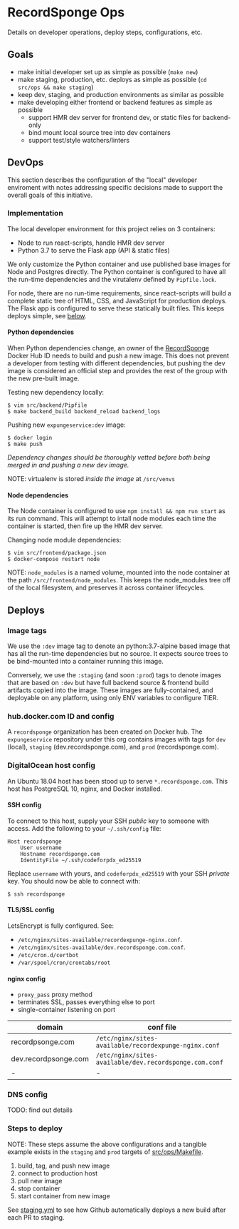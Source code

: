 RecordSponge Ops
================

Details on developer operations, deploy steps, configurations, etc.

## Goals

* make initial developer set up as simple as possible (`make new`)
* make staging, production, etc. deploys as simple as possible (`cd src/ops && make staging`)
* keep dev, staging, and production environments as similar as possible
* make developing either frontend or backend features as simple as possible
    * support HMR dev server for frontend dev, or static files for backend-only
    * bind mount local source tree into dev containers
    * support test/style watchers/linters

## DevOps

This section describes the configuration of the "local" developer enviroment
with notes addressing specific decisions made to support the overall goals of
this initiative.

### Implementation

The local developer environment for this project relies on 3 containers:

* Node to run react-scripts, handle HMR dev server
* Python 3.7 to serve the Flask app (API & static files)

We only customize the Python container and use published base images for Node
and Postgres directly. The Python container is configured to have all the
run-time dependencies and the virutalenv defined by `Pipfile.lock`.

For node, there are no run-time requirements, since react-scripts will build a
complete static tree of HTML, CSS, and JavaScript for production deploys. The
Flask app is configured to serve these statically built files. This keeps
deploys simple, see [below](#Deploys).

#### Python dependencies

When Python dependencies change, an owner of the
[RecordSponge](https://hub.docker.com/u/recordsponge) Docker Hub ID needs to
build and push a new image. This does not prevent a developer from testing with
different dependencies, but pushing the dev image is considered an official step
and provides the rest of the group with the new pre-built image.

Testing new dependency locally:

```
$ vim src/backend/Pipfile
$ make backend_build backend_reload backend_logs
```

Pushing new `expungeservice:dev` image:

```
$ docker login
$ make push
```

_Dependency changes should be thoroughly vetted before both being merged in and
pushing a new dev image._

NOTE: virtualenv is stored *inside the image* at `/src/venvs`

#### Node dependencies

The Node container is configured to use `npm install && npm run start` as its
run command. This will attempt to intall node modules each time the container
is started, then fire up the HMR dev server.

Changing node module dependencies:

```
$ vim src/frontend/package.json
$ docker-compose restart node

```

NOTE: `node_modules` is a named volume, mounted into the node container at the
path `/src/frontend/node_modules`. This keeps the node\_modules tree off of the
local filesystem, and preserves it across container lifecycles.

##

## Deploys

### Image tags

We use the `:dev` image tag to denote an python:3.7-alpine based image that has
all the run-time dependencies but no source. It expects source trees to be
bind-mounted into a container running this image.

Conversely, we use the `:staging` (and soon `:prod`) tags to denote images that
are based on `:dev` but have full backend source & frontend build artifacts
copied into the image. These images are fully-contained, and deployable on
any platform, using only ENV variables to configure TIER.

### hub.docker.com ID and config

A `recordsponge` organization has been created on Docker hub. The `expungeservice`
repository under this org contains images with tags for `dev` (local), `staging`
(dev.recordsponge.com), and `prod` (recordsponge.com).

### DigitalOcean host config

An Ubuntu 18.04 host has been stood up to serve `*.recordsponge.com`. This host
has PostgreSQL 10, nginx, and Docker installed.

#### SSH config

To connect to this host, supply your SSH *public* key to someone with access.
Add the following to your `~/.ssh/config` file:

```
Host recordsponge
    User username
    Hostname recordsponge.com
    IdentityFile ~/.ssh/codeforpdx_ed25519
```

Replace `username` with yours, and `codeforpdx_ed25519` with your SSH *private*
key. You should now be able to connect with:

```
$ ssh recordsponge
```

#### TLS/SSL config

LetsEncrypt is fully configured. See:

* `/etc/nginx/sites-available/recordexpunge-nginx.conf`.
* `/etc/nginx/sites-available/dev.recordsponge.com.conf`.
* `/etc/cron.d/certbot`
* `/var/spool/cron/crontabs/root`

#### nginx config

* `proxy_pass` proxy method
* terminates SSL, passes everything else to port
* single-container listening on port

| domain | conf file |
|-|-|
| recordpsonge.com | `/etc/nginx/sites-available/recordexpunge-nginx.conf` |
| dev.recordpsonge.com | `/etc/nginx/sites-available/dev.recordsponge.com.conf` |
|-|-|

### DNS config

TODO: find out details

### Steps to deploy

NOTE: These steps assume the above configurations and a tangible example exists in
the `staging` and `prod` targets of [src/ops/Makefile](/src/ops/Makefile).

1. build, tag, and push new image
2. connect to production host
3. pull new image
4. stop container
5. start container from new image

See [staging.yml](../../.github/workflows/staging.yml) to see how Github automatically deploys a new build after each PR to staging.
